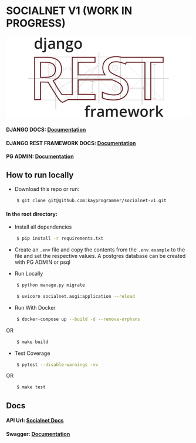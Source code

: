 # SOCIALNET V1 (WORK IN PROGRESS)

![alt text](https://github.com/kayprogrammer/socialnet-v1/blob/main/display/drf.png?raw=true)


#### DJANGO DOCS: [Documentation](https://docs.djangoproject.com/en/4.2/)
#### DJANGO REST FRAMEWORK DOCS: [Documentation](https://www.django-rest-framework.org/)

#### PG ADMIN: [Documentation](https://pgadmin.org) 


## How to run locally

* Download this repo or run: 
```bash
    $ git clone git@github.com:kayprogrammer/socialnet-v1.git
```

#### In the root directory:
- Install all dependencies
```bash
    $ pip install -r requirements.txt
```
- Create an `.env` file and copy the contents from the `.env.example` to the file and set the respective values. A postgres database can be created with PG ADMIN or psql

- Run Locally
```bash
    $ python manage.py migrate 
```
```bash
    $ uvicorn socialnet.asgi:application --reload
```

- Run With Docker
```bash
    $ docker-compose up --build -d --remove-orphans
```
OR
```bash
    $ make build
```

- Test Coverage
```bash
    $ pytest --disable-warnings -vv
```
OR
```bash
    $ make test
```

## Docs
#### API Url: [Socialnet Docs](http://127.0.0.1:8000/) 
#### Swagger: [Documentation](https://swagger.io/docs/)

<!-- ![alt text](https://github.com/kayprogrammer/socialnet-v1/blob/main/display/display1.png?raw=true)

![alt text](https://github.com/kayprogrammer/socialnet-v1/blob/main/display/display2.png?raw=true)

![alt text](https://github.com/kayprogrammer/socialnet-v1/blob/main/display/display3.png?raw=true)

![alt text](https://github.com/kayprogrammer/socialnet-v1/blob/main/display/display4.png?raw=true)

![alt text](https://github.com/kayprogrammer/socialnet-v1/blob/main/display/display5.png?raw=true)

## ADMIN PAGE
![alt text](https://github.com/kayprogrammer/socialnet-v1/blob/main/display/admin.png?raw=true) -->